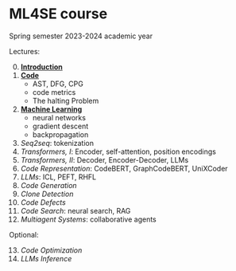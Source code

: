 # ML4SE course

Spring semester 2023-2024 academic year

Lectures:

0. [**Introduction**](00_introduction.ipynb)
1. [**Code**](01_code.ipynb)
    - AST, DFG, CPG
    - code metrics
    - The halting Problem
2. [**Machine Learning**](02_machine_learning.ipynb)
    - neural networks
    - gradient descent
    - backpropagation
3. *Seq2seq*: tokenization
4. *Transformers, I*: Encoder, self-attention, position encodings
5. *Transformers, II*: Decoder, Encoder-Decoder, LLMs
6. *Code Representation*: CodeBERT, GraphCodeBERT, UniXCoder
7. *LLMs*: ICL, PEFT, RHFL
8. *Code Generation*
9. *Clone Detection*
10. *Code Defects*
11. *Code Search*: neural search, RAG
12. *Multiagent Systems*: collaborative agents

Optional:

13. *Code Optimization*
14. *LLMs Inference*
